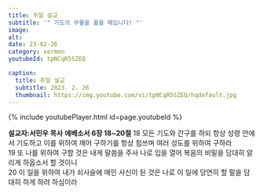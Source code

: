 ```yaml
---
title: 주일 설교
subtitle: '" 기도의 무릎을 꿇을 때입니다! "'
image: 
alt: 
date: 23-02-26
category: sermon
youtubeId: tpNCqR5SZEQ

caption:
  title: 주일 설교
  subtitle: 2023. 2. 26
  thumbnail: https://img.youtube.com/vi/tpNCqR5SZEQ/hqdefault.jpg
---
```

{% include youtubePlayer.html id=page.youtubeId %}

**설교자:서민우 목사**
**에베소서 6장 18~20절**
18 모든 기도와 간구를 하되 항상 성령 안에서 기도하고 이를 위하여 깨어 구하기를 항상 힘쓰며 여러 성도를 위하여 구하라  
19 또 나를 위하여 구할 것은 내게 말씀을 주사 나로 입을 열어 복음의 비밀을 담대히 알리게 하옵소서 할 것이니  
20 이 일을 위하여 내가 쇠사슬에 매인 사신이 된 것은 나로 이 일에 당연히 할 말을 담대히 하게 하려 하심이라
